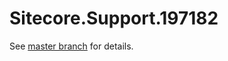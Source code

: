 # Sitecore.Support.197182

See [master branch](https://github.com/sitecoresupport/Sitecore.Support.197182) for details.